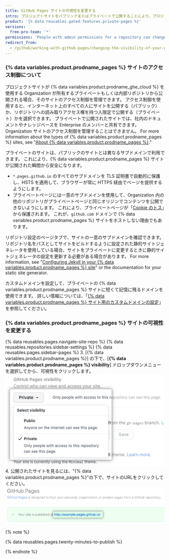 ```yaml
---
title: GitHub Pages サイトの可視性を変更する
intro: プロジェクトサイトをパブリックまたはプライベートで公開することにより、プロジェクトサイトのアクセス制御を管理できます。
product: '{% data reusables.gated-features.private-pages %}'
versions:
  free-pro-team: '*'
permissions: 'People with admin permissions for a repository can change the visibility of a {% data variables.product.prodname_pages %} site.'
redirect_from:
  - /github/working-with-github-pages/changing-the-visibility-of-your-github-pages-site
---
```


### {% data variables.product.prodname_pages %} サイトのアクセス制御について

プロジェクトサイトが {% data variables.product.prodname_ghe_cloud %} を使用する Organization が所有するプライベートもしくは内部リポジトリから公開される場合、そのサイトのアクセス制御を管理できます。 アクセス制御を使用すると、インターネット上のすべての人にサイトを公開する（パブリック）か、リポジトリへの読み取りアクセス権を持つ人限定で公開する（プライベート）かを選択できます。 プライベートで公開されたサイトでは、社内のドキュメントやナレッジベースを Enterprise のメンバーと共有できます。 Organization サイトのアクセス制御を管理することはできません。 For more information about the types of {% data variables.product.prodname_pages %} sites, see "[About {% data variables.product.prodname_pages %}](/pages/getting-started-with-github-pages/about-github-pages#types-of-github-pages-sites)."

プライベートのサイトは、パブリックのサイトとは異なるサブドメインで利用できます。 これにより、{% data variables.product.prodname_pages %} サイトが公開された瞬間から安全になります。

- `*.pages.github.io` のすべてのサブドメインを TLS 証明書で自動的に保護し、HSTS を適用して、ブラウザーが常に HTTPS 経由でページを提供するようにします。
- プライベートページには一意のサブドメインを使用して、Organization 内の他のリポジトリがプライベートページと同じオリジンでコンテンツを公開できないようにします。 これにより、プライベートページが「[Cookie のトス](https://github.blog/2013-04-09-yummy-cookies-across-domains/)」から保護されます。 これが、`github.com` ドメインで {% data variables.product.prodname_pages %} サイトをホストしない理由でもあります。

リポジトリ設定のページタブで、サイトの一意のサブドメインを確認できます。 リポジトリ名をパスとしてサイトをビルドするように設定された静的サイトジェネレータを使用している場合、サイトをプライベートに変更するときに静的サイトジェネレータの設定を更新する必要がある場合があります。 For more information, see "[Configuring Jekyll in your {% data variables.product.prodname_pages %} site](/pages/configuring-a-custom-domain-for-your-github-pages-site/managing-a-custom-domain-for-your-github-pages-site#configuring-a-subdomain)" or the documentation for your static site generator.

カスタムドメインを設定して、プライベートの {% data variables.product.prodname_pages %} サイトに短くて記憶に残るドメインを使用できます。 詳しい情報については、「[{% data variables.product.prodname_pages %} サイト用のカスタムドメインの設定](/pages/configuring-a-custom-domain-for-your-github-pages-site)」を参照してください。

### {% data variables.product.prodname_pages %} サイトの可視性を変更する

{% data reusables.pages.navigate-site-repo %}
{% data reusables.repositories.sidebar-settings %}
{% data reusables.pages.sidebar-pages %}
3. [{% data variables.product.prodname_pages %}] の下で、[**{% data variables.product.prodname_pages %} visibility**] ドロップダウンメニューを選択してから、可視性をクリックします。 ![サイトの可視性を選択するドロップダウンメニュー](/assets/images/help/pages/public-or-private-visibility.png)
4. 公開されたサイトを見るには、"{% data variables.product.prodname_pages %}"の下で、サイトのURLをクリックしてください。 ![プライベートで公開されたサイトの URL](/assets/images/help/pages/click-private-pages-url-to-preview.png)

  {% note %}

  {% data reusables.pages.twenty-minutes-to-publish %}

  {% endnote %}
